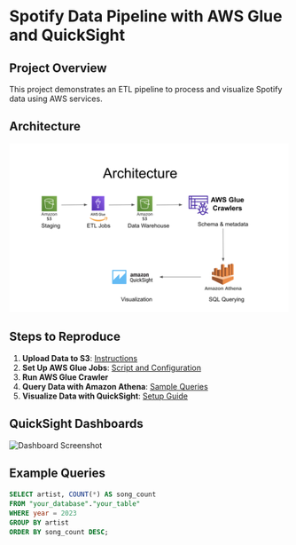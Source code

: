 # Spotify Data Pipeline with AWS Glue and QuickSight

## Project Overview
This project demonstrates an ETL pipeline to process and visualize Spotify data using AWS services.

## Architecture
![Architecture Diagram](architecture/ARCHITECTURE.png)

## Steps to Reproduce
1. **Upload Data to S3**: [Instructions](docs/s3_bucket_structure.md)
2. **Set Up AWS Glue Jobs**: [Script and Configuration](glue_jobs/)
3. **Run AWS Glue Crawler**
4. **Query Data with Amazon Athena**: [Sample Queries](athena_queries/sample_queries.sql)
5. **Visualize Data with QuickSight**: [Setup Guide](docs/quicksight_setup.md)

## QuickSight Dashboards
![Dashboard Screenshot](quicksight/dashboard_screenshot.png)

## Example Queries
```sql
SELECT artist, COUNT(*) AS song_count
FROM "your_database"."your_table"
WHERE year = 2023
GROUP BY artist
ORDER BY song_count DESC;
